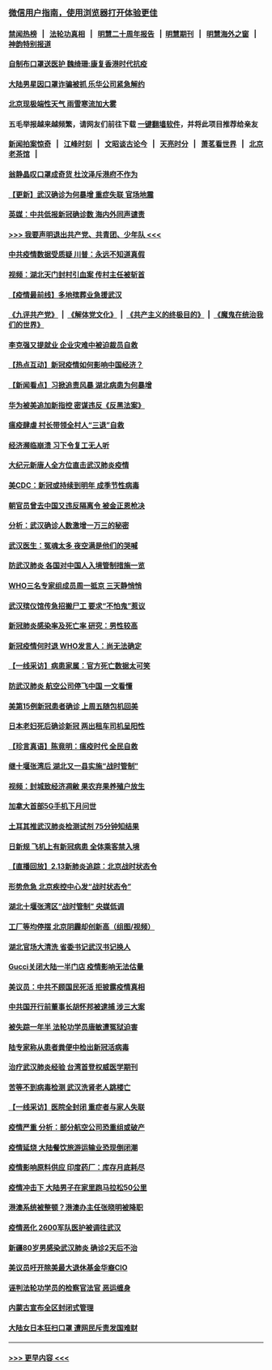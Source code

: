### [微信用户指南，使用浏览器打开体验更佳](https://github.com/gfw-breaker/banned-news1/blob/master/indexes/wechat-guide.md?t=0)
#### [禁闻热榜](热点新闻.md?t=0)  &nbsp;&nbsp;|&nbsp;&nbsp; [法轮功真相](https://github.com/gfw-breaker/truth/blob/master/README.md?t=0) &nbsp;&nbsp;|&nbsp;&nbsp; [明慧二十周年报告](https://github.com/gfw-breaker/mh-reports/blob/master/README.md?t=0) &nbsp;&nbsp;|&nbsp;&nbsp;[明慧期刊](https://github.com/gfw-breaker/mh-qikan) &nbsp;&nbsp;|&nbsp;&nbsp; [明慧海外之窗](https://github.com/gfw-breaker/mh-news/blob/master/README.md?t=0) &nbsp;&nbsp;|&nbsp;&nbsp; [神韵特别报道](https://github.com/gfw-breaker/mh-news/blob/master/shenyun.md?t=0)
#### [自制布口罩送医护 魏绮珊:康复香港时代抗疫](../pages/nsc413/n11867481.md?t=02141102) 
#### [大陆男星因口罩诈骗被抓 乐华公司紧急解约](../pages/nsc413/n11867354.md?t=02141102) 
#### [北京现极端性天气 雨雪寒流加大雾](../pages/nsc413/n11867619.md?t=02141102) 
#### 五毛举报越来越频繁，请网友们前往下载 [一键翻墙软件](https://github.com/gfw-breaker/ssr-accounts)，并将此项目推荐给亲友
#### [新闻拍案惊奇](https://github.com/gfw-breaker/banned-news1/blob/master/pages/link4.md) &nbsp;&nbsp;|&nbsp;&nbsp; [江峰时刻](https://github.com/gfw-breaker/banned-news1/blob/master/pages/link4.md) &nbsp;&nbsp;|&nbsp;&nbsp; [文昭谈古论今](https://github.com/gfw-breaker/banned-news1/blob/master/pages/link4.md) &nbsp;&nbsp;|&nbsp;&nbsp; [天亮时分](https://github.com/gfw-breaker/banned-news1/blob/master/pages/link4.md) &nbsp;&nbsp;|&nbsp;&nbsp; [萧茗看世界](https://github.com/gfw-breaker/banned-news1/blob/master/pages/link4.md) &nbsp;&nbsp;|&nbsp;&nbsp; [北京老茶馆](https://github.com/gfw-breaker/banned-news1/blob/master/pages/link4.md) &nbsp;&nbsp;|&nbsp;&nbsp; 
#### [翁静晶叹口罩成奇货 杜汶泽斥港府不作为](../pages/nsc413/n11867016.md?t=02141102) 
#### [【更新】武汉确诊为何暴增 重症失联 官场地震](../pages/nsc413/n11801312.md?t=02141102) 
#### [英媒：中共低报新冠确诊数 海内外同声谴责](../pages/nsc413/n11867421.md?t=02141102) 
#### [>>> 我要声明退出共产党、共青团、少年队 <<<](https://github.com/begood0513/goodnews/blob/master/quit/letter.md) 
#### [中共疫情数据受质疑 川普：永远不知道真假](../pages/nsc413/n11867195.md?t=02141102) 
#### [视频：湖北天门封村引血案 传村主任被斩首](../pages/nsc413/n11867382.md?t=02141102) 
#### [【疫情最前线】多地殡葬业急援武汉](../pages/nsc413/n11866914.md?t=02141102) 
#### [《九评共产党》](https://github.com/begood0513/9ping.md/blob/master/README.md) &nbsp;|&nbsp; [《解体党文化》](../../../../jtdwh.md/blob/master/README.md)  &nbsp;|&nbsp; [《共产主义的终极目的》](../../../../gczydzjmd.md/blob/master/README.md) &nbsp;|&nbsp; [《魔鬼在统治我们的世界》](../../../../mgztzwmdsj.md/blob/master/README.md) 
#### [李克强又提就业 企业灾难中被迫裁员自救](../pages/nsc413/n11867323.md?t=02141102) 
#### [【热点互动】新冠疫情如何影响中国经济？](../pages/nsc413/n11867208.md?t=02141102) 
#### [【新闻看点】习掀追责风暴 湖北病患为何暴增](../pages/nsc413/n11867035.md?t=02141102) 
#### [华为被美追加新指控 密谋违反《反黑法案》](../pages/nsc413/n11867191.md?t=02141102) 
#### [瘟疫肆虐 村长带领全村人“三退”自救](../pages/nsc413/n11861714.md?t=02141102) 
#### [经济濒临崩溃 习下令复工无人听](../pages/nsc413/n11867269.md?t=02141102) 
#### [大纪元新唐人全方位直击武汉肺炎疫情](../pages/nsc413/n11859405.md?t=02141102) 
#### [美CDC：新冠或持续到明年 成季节性病毒](../pages/nsc413/n11867279.md?t=02141102) 
#### [朝官员曾去中国又违反隔离令 被金正恩枪决](../pages/nsc413/n11867087.md?t=02141102) 
#### [分析：武汉确诊人数激增一万三的秘密](../pages/nsc413/n11866187.md?t=02141102) 
#### [武汉医生：冤魂太多 夜空满是他们的哭喊](../pages/nsc413/n11867107.md?t=02141102) 
#### [防武汉肺炎 各国对中国人入境管制措施一览](../pages/nsc413/n11838726.md?t=02141102) 
#### [WHO三名专家组成员周一抵京 三天静悄悄](../pages/nsc413/n11866947.md?t=02141102) 
#### [武汉殡仪馆传急招搬尸工 要求“不怕鬼”惹议](../pages/nsc413/n11866834.md?t=02141102) 
#### [新冠肺炎感染率及死亡率 研究：男性较高](../pages/nsc413/n11866956.md?t=02141102) 
#### [新冠疫情何时退 WHO发言人：尚无法确定](../pages/nsc413/n11866864.md?t=02141102) 
#### [【一线采访】病患家属：官方死亡数据太可笑](../pages/nsc413/n11866840.md?t=02141102) 
#### [防武汉肺炎 航空公司停飞中国 一文看懂](../pages/nsc413/n11866800.md?t=02141102) 
#### [美第15例新冠患者确诊 上周五随包机回美](../pages/nsc413/n11866852.md?t=02141102) 
#### [日本老妇死后确诊新冠 两出租车司机呈阳性](../pages/nsc413/n11866755.md?t=02141102) 
#### [【珍言真语】陈竟明：瘟疫时代 全民自救](../pages/nsc413/n11866765.md?t=02141102) 
#### [继十堰张湾后 湖北又一县实施“战时管制”](../pages/nsc413/n11866748.md?t=02141102) 
#### [视频：封城致经济凋敝 果农弃果养殖户放生](../pages/nsc413/n11866120.md?t=02141102) 
#### [加拿大首部5G手机下月问世](../pages/nsc413/n11864631.md?t=02141102) 
#### [土耳其推武汉肺炎检测试剂 75分钟知结果](../pages/nsc413/n11866520.md?t=02141102) 
#### [日新规 飞机上有新冠病患 全体乘客禁入境](../pages/nsc413/n11866233.md?t=02141102) 
#### [【直播回放】2.13新肺炎追踪：北京战时状态令](../pages/nsc413/n11866261.md?t=02141102) 
#### [形势危急 北京疾控中心发“战时状态令”](../pages/nsc413/n11866362.md?t=02141102) 
#### [湖北十堰张湾区“战时管制” 央媒低调](../pages/nsc413/n11866013.md?t=02141102) 
#### [工厂等均停摆 北京阴霾却创新高（组图/视频）](../pages/nsc413/n11865856.md?t=02141102) 
#### [湖北官场大清洗 省委书记武汉书记换人](../pages/nsc413/n11865112.md?t=02141102) 
#### [Gucci关闭大陆一半门店 疫情影响无法估量](../pages/nsc413/n11865799.md?t=02141102) 
#### [美议员：中共不顾国民死活 拒披露疫情真相](../pages/nsc413/n11866147.md?t=02141102) 
#### [中共国开行前董事长胡怀邦被逮捕 涉三大案](../pages/nsc413/n11865943.md?t=02141102) 
#### [被失踪一年半 法轮功学员唐敏遭冤狱迫害](../pages/nsc413/n11863707.md?t=02141102) 
#### [陆专家称从患者粪便中检出新冠活病毒](../pages/nsc413/n11865858.md?t=02141102) 
#### [治疗武汉肺炎经验 台湾首登权威医学期刊](../pages/nsc413/n11865669.md?t=02141102) 
#### [苦等不到病毒检测 武汉洗肾老人跳楼亡](../pages/nsc413/n11866020.md?t=02141102) 
#### [【一线采访】医院全封闭 重症者与家人失联](../pages/nsc413/n11864778.md?t=02141102) 
#### [疫情严重 分析：部分航空公司恐重组或破产](../pages/nsc413/n11865138.md?t=02141102) 
#### [疫情延烧 大陆餐饮旅游运输业恐现倒闭潮](../pages/nsc413/n11865608.md?t=02141102) 
#### [疫情影响原料供应 印度药厂：库存月底耗尽](../pages/nsc413/n11865151.md?t=02141102) 
#### [疫情冲击下 大陆男子在家里跑马拉松50公里](../pages/nsc413/n11865585.md?t=02141102) 
#### [港澳系统被整顿？港澳办主任张晓明被降职](../pages/nsc413/n11865277.md?t=02141102) 
#### [疫情恶化 2600军队医护被调往武汉](../pages/nsc413/n11865111.md?t=02141102) 
#### [新疆80岁男感染武汉肺炎 确诊2天后不治](../pages/nsc413/n11865260.md?t=02141102) 
#### [美议员吁开除美最大退休基金华裔CIO](../pages/nsc413/n11865230.md?t=02141102) 
#### [诬判法轮功学员的检察官法官 恶运缠身](../pages/nsc413/n11864380.md?t=02141102) 
#### [内蒙古宣布全区封闭式管理](../pages/nsc413/n11865271.md?t=02141102) 
#### [大陆女日本狂扫口罩 遭网民斥责发国难财](../pages/nsc413/n11865107.md?t=02141102) 

----
#### [ >>> 更早内容 <<< ](../indexes/nsc413-earlier.md)
